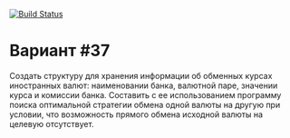 [![Build Status](https://travis-ci.org/DuckLuckBreakout/park_mail_c_1_sem.svg?branch=iz_1)](https://travis-ci.org/DuckLuckBreakout/park_mail_c_1_sem)

# Вариант #37
Создать структуру для хранения информации об обменных курсах иностранных валют: наименовании банка, валютной паре, значении курса и комиссии банка. Составить с ее использованием программу поиска оптимальной стратегии обмена одной валюты на другую при условии, что возможность прямого обмена исходной валюты на целевую отсутствует.



